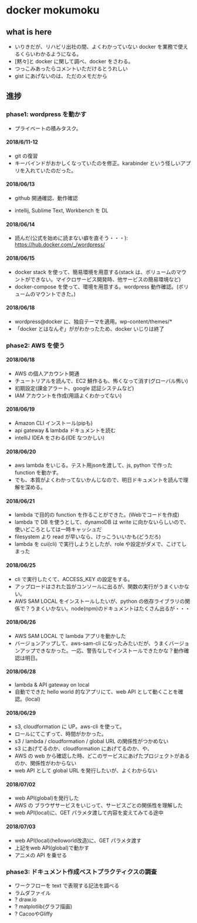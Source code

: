 # docker mokumoku

## what is here

* いりきだが、リハビリ出社の間、よくわかっていない docker を業務で使えるくらいわかるようになる。
* [黙々]と docker に関して調べ、docker をさわる。
* つっこみあったらコメントいただけるとうれしい
* gist にあげないのは、ただのメモだから

## 進捗

### phase1: wordpress を動かす

* プライベートの積みタスク。

#### 2018/6/11-12
<!-- - 読んだ: https://thinkit.co.jp/story/2015/07/29/5382 -->
 - git の復習
 - キーバインドがおかしくなっていたのを修正。karabinder という怪しいアプリを入れていたのだった。
#### 2018/06/13
 - github 開通確認、動作確認
<!-- - 読んだ:  https://www.osscons.jp/cloud/%E3%83%80%E3%82%A6%E3%83%B3%E3%83%AD%E3%83%BC%E3%83%89/?action=common_download_main&upload_id=698
 - 読んだ: https://www.slideshare.net/zembutsu/docker-container-image-command-introduction-2017-03 -->
 - intellij, Sublime Text, Workbench を DL
<!-- - 読んだが古かった: https://tech.recruit-mp.co.jp/infrastructure/post-11266/ -->

#### 2018/06/14
<!-- - 読んだ: https://ginpen.com/2017/11/08/docker-official-wordpress/ -->
 - 読んだ(公式を始めに読まない癖を直そう・・・): https://hub.docker.com/_/wordpress/
#### 2018/06/15
<!--  - 読んだ(docker stack とは): https://qiita.com/takyam/items/058865f1e1fb185e9fc4
- 読んだ: http://naremo.jp/2016/11/docker-wordpress/, https://www.kimurak.net/wordpress/wordpress/2505/ -->
- docker stack を使って、簡易環境を用意する(stack は、ボリュームのマウントができない。マイクロサービス開発時、他サービスの簡易環境など)
- docker-compose を使って、環境を用意する。wordpress 動作確認。(ボリュームのマウントできた。)

#### 2018/06/18
<!-- - 読んだ: https://www.webprofessional.jp/wordpress-theme-automation-with-gulp/ -->
- wordpress@docker に、独自テーマを適用。wp-content/themes/*
- 「docker とはなんぞ」ががわかったため、docker いじりは終了

### phase2: AWS を使う

#### 2018/06/18
- AWS の個人アカウント開通
- チュートリアルを読んで、EC2 鯖作るも、怖くなって消す(グローバル怖い)
- 初期設定(課金アラート、google 認証システムなど)
- IAM アカウントを作成(用語よくわかってない)

#### 2018/06/19
- Amazon CLI インストール(pipも)
- api gateway & lambda ドキュメントを読む
- intelliJ IDEA をさわる(IDE なつかしい)

#### 2018/06/20
- aws lambda をいじる。テスト用jsonを渡して、js, python で作った function を動かす。
- でも、本質がよくわかってないかんじなので、明日ドキュメントを読んで理解を深める。

#### 2018/06/21
- lambda で目的の function を作ることができた。(Webでコードを作成)
- lambda で DB を使うとして、dynamoDB は write に向かないらしいので、使いどころとしては一時キャッシュだ
- filesystem より read が早いなら、けっこういいかも(どうだろ)
- lambda を cui(cli) で実行しようとしたが、role や設定がダメで、こけてしまった

#### 2018/06/25
- cli で実行したくて、ACCESS_KEY の設定をする。
- アップロードはされた旨がコンソールに出るが、関数の実行がうまくいかない。
- AWS SAM LOCAL をインストールしたいが、python の依存ライブラリの関係で？うまくいかない。node(npm)のドキュメントはたくさん出るが・・・

#### 2018/06/26
- AWS SAM LOCAL で lambda アプリを動かした
- バージョンアップして、aws-sam-cli になったみたいだが、うまくバージョンアップできなかった。一応、警告なしでインストールできたかな？動作確認は明日。

#### 2018/06/28
- lambda & API gateway on local
- 自動でできた hello world 的なアプリにて、web API として動くことを確認。(local)

#### 2018/06/29
- s3, cloudformation に UP。aws-cli を使って。
- ロールにてこずって、時間がかかった。
- s3 / lambda / cloudformation / global URL の関係性がつかめない
- s3 にあげてるのか、cloudformation にあげてるのか、や、
- AWS の web から確認した時、どこのサービスにあげたプロジェクトがあるのか、関係性がわからない
- web API として global URL を発行したいが、よくわからない

#### 2018/07/02
- web API(global)を発行した
- AWS の ブラウザサービスをいじって、サービスごとの関係性を理解した
- web API(local)に、GET パラメタ渡して内容を変えてみてる途中

#### 2018/07/03
- web API(local)(helloworld改造)に、GET パラメタ渡す
- 上記をweb API(global)で動かす
- アニメの API を乗せる

### phase3: ドキュメント作成ベストプラクティクスの調査
* ワークフローを text で表現する記法を調べる
* ラムダファイル
* ? draw.io
* ? matplotlib(グラフ描画)
* ? CacooやGliffy
